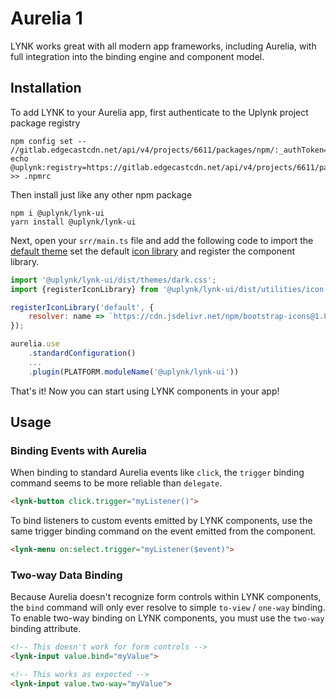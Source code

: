 # Aurelia 1

LYNK works great with all modern app frameworks, including Aurelia, with full integration into the binding engine and component model.

## Installation

To add LYNK to your Aurelia app, first authenticate to the Uplynk project package registry
```shell
npm config set -- //gitlab.edgecastcdn.net/api/v4/projects/6611/packages/npm/:_authToken=YOUR_ACCESS_TOKEN
echo @uplynk:registry=https://gitlab.edgecastcdn.net/api/v4/projects/6611/packages/npm/ >> .npmrc
```
Then install just like any other npm package
```shell
npm i @uplynk/lynk-ui
yarn install @uplynk/lynk-ui
```

Next, open your `srr/main.ts` file and add the following code to import the [default theme](/getting-started/themes) set the default [icon library](/components/icon#icon-libraries) and register the component library.

```jsx
import '@uplynk/lynk-ui/dist/themes/dark.css';
import {registerIconLibrary} from '@uplynk/lynk-ui/dist/utilities/icon-library';

registerIconLibrary('default', {
    resolver: name => `https://cdn.jsdelivr.net/npm/bootstrap-icons@1.8.3/icons/${name}.svg`,
});

aurelia.use
    .standardConfiguration()
    ...
    .plugin(PLATFORM.moduleName('@uplynk/lynk-ui'))
```

That's it! Now you can start using LYNK components in your app!

## Usage

### Binding Events with Aurelia

When binding to standard Aurelia events like `click`, the `trigger` binding command seems to be more reliable than `delegate`.

```html
<lynk-button click.trigger="myListener()">
```

To bind listeners to custom events emitted by LYNK components, use the same trigger binding command on the event emitted from the component.

```html
<lynk-menu on:select.trigger="myListener($event)">
```

### Two-way Data Binding

Because Aurelia doesn't recognize form controls within LYNK components, the `bind` command will only ever resolve to simple `to-view` / `one-way` binding. To enable two-way binding on LYNK components, you must use the `two-way` binding attribute.

```html
<!-- This doesn't work for form controls -->
<lynk-input value.bind="myValue">

<!-- This works as expected -->
<lynk-input value.two-way="myValue">
```
